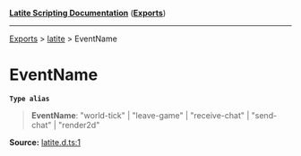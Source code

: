 [**Latite Scripting Documentation**](../../README.md) ([**Exports**](../../exports.md))

---

[Exports](../../exports.md) > [latite](../index.md) > EventName

# EventName

**`Type alias`**

> **EventName**: "world-tick" \| "leave-game" \| "receive-chat" \| "send-chat" \| "render2d"

**Source:** [latite.d.ts:1](https://github.com/LatiteScripting/latitescripting.github.io/blob/0268f00/definitions/latite.d.ts#L1)
